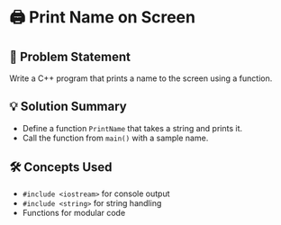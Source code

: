 # 🖨️ Print Name on Screen

## 🧩 Problem Statement
Write a C++ program that prints a name to the screen using a function.

## 💡 Solution Summary
- Define a function `PrintName` that takes a string and prints it.
- Call the function from `main()` with a sample name.

## 🛠️ Concepts Used
- `#include <iostream>` for console output
- `#include <string>` for string handling
- Functions for modular code


